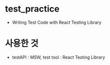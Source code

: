 # test_practice

- Writing Test Code with React Testing Library

# 사용한 것

- testAPI : MSW, test tool : React Testing Library
